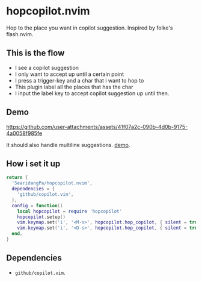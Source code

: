 # hopcopilot.nvim
Hop to the place you want in copilot suggestion. Inspired by folke's flash.nvim.

## This is the flow
* I see a copilot suggestion
* I only want to accept up until a certain point
* I press a trigger-key and a char that i want to hop to
* This plugin label all the places that has the char
* I input the label key to accept copilot suggestion up until then.


## Demo
https://github.com/user-attachments/assets/41f07a2c-090b-4d0b-9175-4a0058f985fe

It should also handle multiline suggestions. [demo](https://github.com/user-attachments/assets/7697bc8c-00cd-48ce-b281-8f549fd562c7). 



## How i set it up

```lua
return {
  'SearidangPa/hopcopilot.nvim',
  dependencies = {
    'github/copilot.vim',
  },
  config = function()
    local hopcopilot = require 'hopcopilot'
    hopcopilot.setup()
    vim.keymap.set('i', '<M-s>', hopcopilot.hop_copilot, { silent = true, desc = 'hop copilot' })
    vim.keymap.set('i', '<D-s>', hopcopilot.hop_copilot, { silent = true, desc = 'hop copilot' })
  end,
}
```


## Dependencies
* `github/copilot.vim`. 
